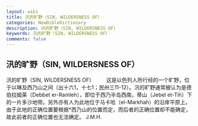 ```yaml
---
layout: wiki
title: 汛的旷野（SIN, WILDERSNESS OF）
categories: NewBibleDictionary
description: 汛的旷野（SIN, WILDERSNESS OF）
keywords: 汛的旷野（SIN, WILDERSNESS OF）
comments: false
---
```


## 汛的旷野（SIN, WILDERSNESS OF）



汛的旷野（SIN, WILDERSNESS OF）
　　这是以色列人所行经的一个旷野，位于以琳及西乃山之间（出十六1，十七1；民卅三11-12）。汛的旷野通常被认为是德伯拉姆莱（Debbet er-Ramleh），即位于西乃半岛西南，蒂山（Jebel et-Tih）下的一片多沙地带。另外亦有人为此地位于马卡哈（el-Markhah）的沿岸平原上。由于此地的正确位置要根据*西乃山的位置而定，而后者的正确位置却不能确定，故此前者的正确位置也无法确定。
J.M.H.




